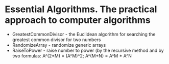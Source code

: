 # Essential Algorithms. The practical approach to computer algorithms

- GreatestCommonDivisor - the Euclidean algorithm for searching the greatest common divisor for two numbers
- RandomizeArray - randomize generic arrays
- RaiseToPower - raise number to power (by the recursive method and by two formulas: A^(2*M) = (A^M)^2; A^(M+N) = A^M * A^N
